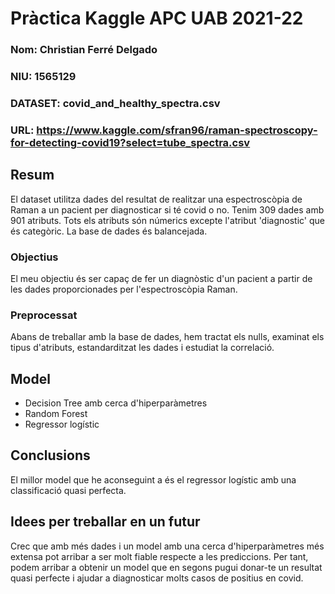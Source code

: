 # Pràctica Kaggle APC UAB 2021-22
### Nom: Christian Ferré Delgado
### NIU: 1565129
### DATASET: covid_and_healthy_spectra.csv
### URL: https://www.kaggle.com/sfran96/raman-spectroscopy-for-detecting-covid19?select=tube_spectra.csv

## Resum
El dataset utilitza dades del resultat de realitzar una espectroscòpia de Raman a un pacient per diagnosticar si té covid o no.
Tenim 309 dades amb 901 atributs. Tots els atributs són númerics excepte l'atribut 'diagnostic' que és categòric. La base de dades és balancejada.
### Objectius
El meu objectiu és ser capaç de fer un diagnòstic d'un pacient a partir de les dades proporcionades per l'espectroscòpia Raman.

### Preprocessat
Abans de treballar amb la base de dades, hem tractat els nulls, examinat els tipus d'atributs, estandarditzat les dades i estudiat la correlació.
## Model
- Decision Tree amb cerca d'hiperparàmetres
- Random Forest
- Regressor logístic
## Conclusions
El millor model que he aconseguint a és el regressor logístic amb una classificació quasi perfecta.

## Idees per treballar en un futur 
Crec que amb més dades i un model amb una cerca d'hiperparàmetres més extensa pot arribar a ser molt fiable respecte a les prediccions.
Per tant, podem arribar a obtenir un model que en segons pugui donar-te un resultat quasi perfecte i ajudar a diagnosticar molts casos 
de positius en covid.

